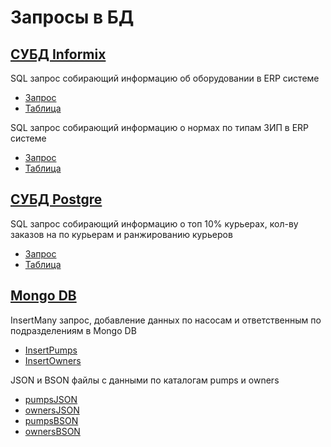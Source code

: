 # Запросы в БД
## [СУБД Informix]()

SQL запрос собирающий информацию об оборудовании в ERP системе
- [Запрос]()
- [Таблица]()

SQL запрос собирающий информацию о нормах по типам ЗИП в ERP системе
- [Запрос]()
- [Таблица]()

## [СУБД Postgre]()

SQL запрос собирающий информацию о топ 10% курьерах, кол-ву заказов на по курьерам и ранжированию курьеров
- [Запрос]()
- [Таблица]()

## [Mongo DB]()

InsertMany запрос, добавление данных по насосам и ответственным по подразделениям в Mongo DB
- [InsertPumps]()
- [InsertOwners]()

JSON и BSON файлы с данными по каталогам pumps и owners
- [pumpsJSON]()
- [ownersJSON]()
- [pumpsBSON]()
- [ownersBSON]()